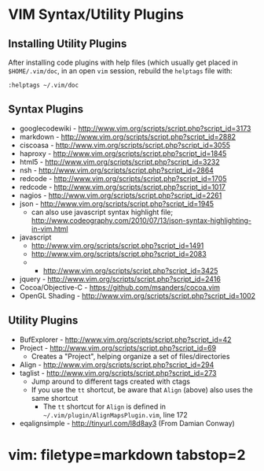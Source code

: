 # VIM Syntax/Utility Plugins #

## Installing Utility Plugins ##

After installing code plugins with help files (which usually get placed in
`$HOME/.vim/doc`, in an open `vim` session, rebuild the `helptags` file with:

    :helptags ~/.vim/doc

## Syntax Plugins ##
- googlecodewiki - http://www.vim.org/scripts/script.php?script_id=3173
- markdown - http://www.vim.org/scripts/script.php?script_id=2882
- ciscoasa - http://www.vim.org/scripts/script.php?script_id=3055
- haproxy - http://www.vim.org/scripts/script.php?script_id=1845
- html5 - http://www.vim.org/scripts/script.php?script_id=3232
- nsh - http://www.vim.org/scripts/script.php?script_id=2864
- redcode - http://www.vim.org/scripts/script.php?script_id=1705
- redcode - http://www.vim.org/scripts/script.php?script_id=1017
- nagios - http://www.vim.org/scripts/script.php?script_id=2261
- json - http://www.vim.org/scripts/script.php?script_id=1945
  - can also use javascript syntax highlight file;
    http://www.codeography.com/2010/07/13/json-syntax-highlighting-in-vim.html
- javascript
  - http://www.vim.org/scripts/script.php?script_id=1491
  - http://www.vim.org/scripts/script.php?script_id=2083
  - * http://www.vim.org/scripts/script.php?script_id=3425
- jquery - http://www.vim.org/scripts/script.php?script_id=2416
- Cocoa/Objective-C - https://github.com/msanders/cocoa.vim
- OpenGL Shading - http://www.vim.org/scripts/script.php?script_id=1002

## Utility Plugins ##
- BufExplorer - http://www.vim.org/scripts/script.php?script_id=42
- Project - http://www.vim.org/scripts/script.php?script_id=69
  - Creates a "Project", helping organize a set of files/directories
- Align - http://www.vim.org/scripts/script.php?script_id=294
- taglist - http://www.vim.org/scripts/script.php?script_id=273
  - Jump around to different tags created with ctags
  - If you use the `tt` shortcut, be aware that `Align` (above) also uses the
    same shortcut
    - The `tt` shortcut for `Align` is defined in
      `~/.vim/plugin/AlignMapsPlugin.vim`, line 172
- eqalignsimple - http://tinyurl.com/l8d8ay3 (From Damian Conway)

# vim: filetype=markdown tabstop=2
